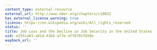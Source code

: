 ```yaml
---
content_type: external-resource
external_url: http://www.nber.org/chapters/c10822
has_external_license_warning: true
license: https://en.wikipedia.org/wiki/All_rights_reserved
status: ''
title: Job Loss and the Decline in Job Security in the United States
uid: e255ca83-a81d-43bb-af7e-aff0701fb58e
wayback_url: ''
---
```

